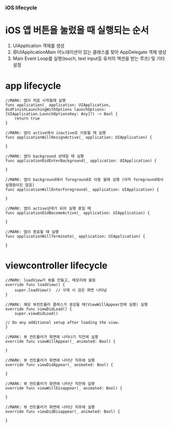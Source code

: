 ### iOS lifecycle

# iOS 앱 버튼을 눌렀을 때 실행되는 순서
1. UIApplication 객체를 생성
2. @UIApplicationMain 어노테이션이 있는 클래스를 찾아 AppDelegate 객체   생성
3. Main Event Loop를 실행(touch, text input등 유저의 액션을 받는 루프) 및 기타 설정

# app lifecycle
~~~
//MARK: 앱이 처음 시작될때 실행
func application(_ application: UIApplication, didFinishLaunchingWithOptions launchOptions: [UIApplication.LaunchOptionsKey: Any]?) -> Bool {
    return true
}

//MARK: 앱이 active에서 inactive로 이동될 때 실행
func applicationWillResignActive(_ application: UIApplication) {

}

//MARK: 앱이 background 상태일 때 실행
func applicationDidEnterBackground(_ application: UIApplication) {

}

//MARK: 앱이 background에서 foreground로 이동 될때 실행 (아직 foreground에서 실행중이진 않음)
func applicationWillEnterForeground(_ application: UIApplication) {

}

//MARK: 앱이 active상태가 되어 실행 중일 때
func applicationDidBecomeActive(_ application: UIApplication) {

}

//MARK: 앱이 종료될 때 실행
func applicationWillTerminate(_ application: UIApplication) {

}
~~~


# viewcontroller lifecycle
~~~
//MARK: loadView가 뷰를 만들고, 메모리에 올림
override func loadView() {
    super.loadView()  // 삭제 시 검은 화면 나타남
}

//MARK: 해당 뷰컨트롤러 클래스가 생성될 때(ViewWillAppear전에 실행) 실행
override func viewDidLoad() {
    super.viewDidLoad()

// Do any additional setup after loading the view.
}

//MARK: 뷰 컨트롤러가 화면에 나타나기 직전에 실행
override func viewWillAppear(_ animated: Bool) {

}

//MARK: 뷰 컨트롤러가 화면에 나타난 직후에 실행
override func viewDidAppear(_ animated: Bool) {

}

//MARK: 뷰 컨트롤러가 화면에 나타난 직전에 실행
override func viewWillDisappear(_ animated: Bool) {

}

//MARK: 뷰 컨트롤러가 화면에 나타난 직후에 실행
override func viewDidDisappear(_ animated: Bool) {

}
~~~
